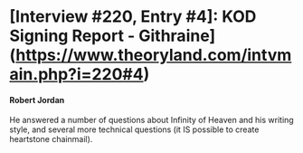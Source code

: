 # [Interview #220, Entry #4]: KOD Signing Report - Githraine](https://www.theoryland.com/intvmain.php?i=220#4)

#### Robert Jordan

He answered a number of questions about Infinity of Heaven and his writing style, and several more technical questions (it IS possible to create heartstone chainmail).

